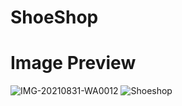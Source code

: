 # ShoeShop
# Image Preview
![IMG-20210831-WA0012](https://github.com/amresh012/ShoeShop/assets/73485115/a125317c-0332-4670-9d65-c45675bd7a52)
![Shoeshop](https://github.com/amresh012/ShoeShop/assets/73485115/244b85f8-9b03-4f37-b9b5-400d1566a867)
